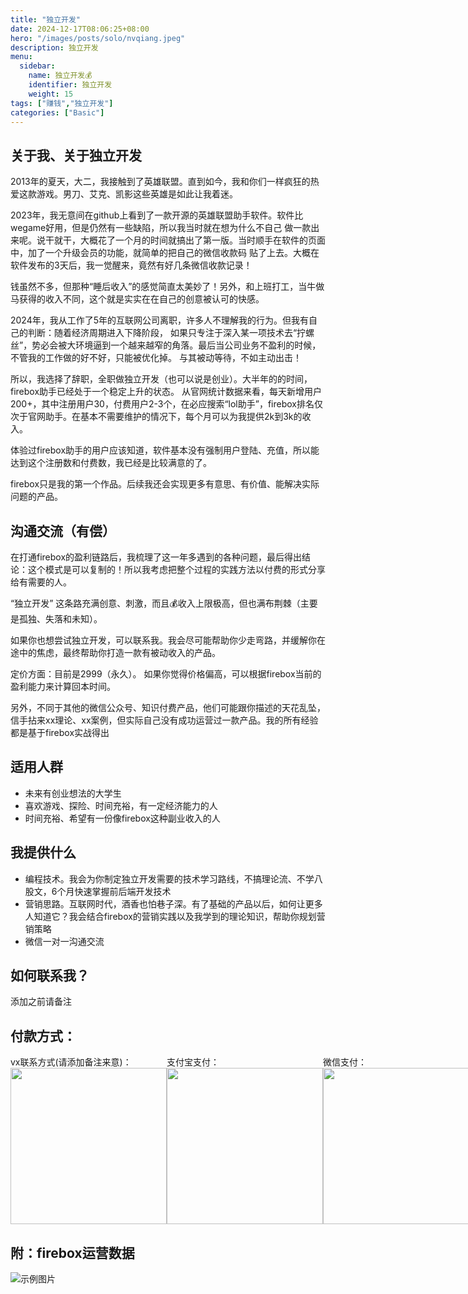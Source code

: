 ```yaml
---
title: "独立开发"
date: 2024-12-17T08:06:25+08:00
hero: "/images/posts/solo/nvqiang.jpeg"
description: 独立开发
menu:
  sidebar:
    name: 独立开发💰
    identifier: 独立开发
    weight: 15
tags: ["赚钱","独立开发"]
categories: ["Basic"]
---
```


## 关于我、关于独立开发
2013年的夏天，大二，我接触到了英雄联盟。直到如今，我和你们一样疯狂的热爱这款游戏。男刀、艾克、凯影这些英雄是如此让我着迷。

2023年，我无意间在github上看到了一款开源的英雄联盟助手软件。软件比wegame好用，但是仍然有一些缺陷，所以我当时就在想为什么不自己
做一款出来呢。说干就干，大概花了一个月的时间就搞出了第一版。当时顺手在软件的页面中，加了一个升级会员的功能，就简单的把自己的微信收款码
贴了上去。大概在软件发布的3天后，我一觉醒来，竟然有好几条微信收款记录！

钱虽然不多，但那种“睡后收入”的感觉简直太美妙了！另外，和上班打工，当牛做马获得的收入不同，这个就是实实在在自己的创意被认可的快感。

2024年，我从工作了5年的互联网公司离职，许多人不理解我的行为。但我有自己的判断：随着经济周期进入下降阶段，
如果只专注于深入某一项技术去“拧螺丝”，势必会被大环境逼到一个越来越窄的角落。最后当公司业务不盈利的时候，不管我的工作做的好不好，只能被优化掉。
与其被动等待，不如主动出击！

所以，我选择了辞职，全职做独立开发（也可以说是创业）。大半年的的时间，firebox助手已经处于一个稳定上升的状态。
从官网统计数据来看，每天新增用户200+，其中注册用户30，付费用户2-3个，在必应搜索“lol助手”，firebox排名仅次于官网助手。在基本不需要维护的情况下，每个月可以为我提供2k到3k的收入。

体验过firebox助手的用户应该知道，软件基本没有强制用户登陆、充值，所以能达到这个注册数和付费数，我已经是比较满意的了。

firebox只是我的第一个作品。后续我还会实现更多有意思、有价值、能解决实际问题的产品。

## 沟通交流（有偿）

在打通firebox的盈利链路后，我梳理了这一年多遇到的各种问题，最后得出结论：这个模式是可以复制的！所以我考虑把整个过程的实践方法以付费的形式分享给有需要的人。

“独立开发” 这条路充满创意、刺激，而且💰收入上限极高，但也满布荆棘（主要是孤独、失落和未知）。

如果你也想尝试独立开发，可以联系我。我会尽可能帮助你少走弯路，并缓解你在途中的焦虑，最终帮助你打造一款有被动收入的产品。

定价方面：目前是2999（永久）。 如果你觉得价格偏高，可以根据firebox当前的盈利能力来计算回本时间。

另外，不同于其他的微信公众号、知识付费产品，他们可能跟你描述的天花乱坠，信手拈来xx理论、xx案例，但实际自己没有成功运营过一款产品。我的所有经验都是基于firebox实战得出

## 适用人群

- 未来有创业想法的大学生
- 喜欢游戏、探险、时间充裕，有一定经济能力的人
- 时间充裕、希望有一份像firebox这种副业收入的人

## 我提供什么
- 编程技术。我会为你制定独立开发需要的技术学习路线，不搞理论流、不学八股文，6个月快速掌握前后端开发技术
- 营销思路。互联网时代，酒香也怕巷子深。有了基础的产品以后，如何让更多人知道它？我会结合firebox的营销实践以及我学到的理论知识，帮助你规划营销策略
- 微信一对一沟通交流

## 如何联系我？

添加之前请备注


## 付款方式：

<div style="display:flex;justify-content:space-between">

  <div>
    <div>
    vx联系方式(请添加备注来意)：
    </div>
    <img width="250px" src="/images/posts/solo/vx.png">
  </div>

  <div>
    <div>
    支付宝支付：
    </div>
    <img width="250px" src="/images/posts/solo/zhifubao.png">
  </div>
  <div>
    <div>
      微信支付：
    </div>
    <img width="250px" src="/images/posts/solo/vxzhifu.png">
  </div>

</div>

## 附：firebox运营数据

![示例图片](/images/posts/solo/zssj.png "会员权益")
